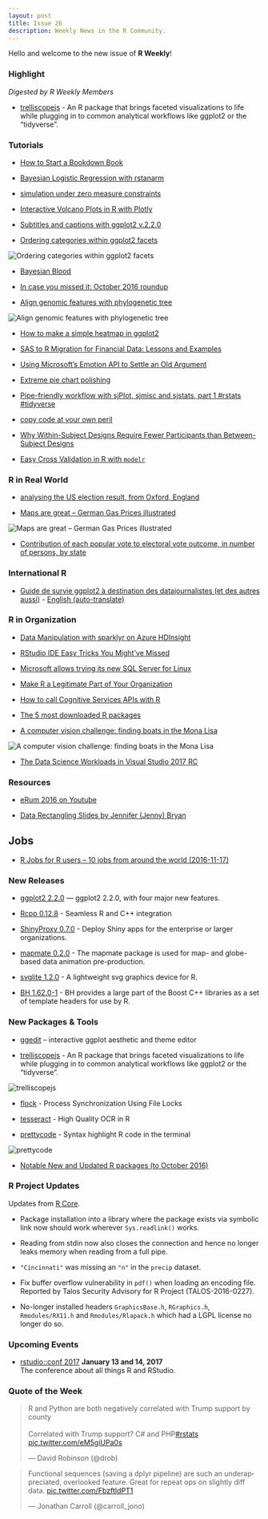 ```yaml
---
layout: post
title: Issue 26
description: Weekly News in the R Community.
---
```


Hello and welcome to the new issue of **R Weekly**!

### Highlight

*Digested by R Weekly Members*

+ [trelliscopejs](http://ryanhafen.com/blog/trelliscopejs) - An R package that brings faceted visualizations to life while plugging in to common analytical workflows like ggplot2 or the “tidyverse”.


### Tutorials

+ [How to Start a Bookdown Book](http://seankross.com/2016/11/17/How-to-Start-a-Bookdown-Book.html)

+ [Bayesian Logistic Regression with rstanarm](https://www.kaggle.com/avehtari/d/uciml/pima-indians-diabetes-database/bayesian-logistic-regression-with-rstanarm/notebook)

+ [simulation under zero measure constraints](https://xianblog.wordpress.com/2016/11/17/simulation-under-zero-measure-constraints/)

+ [Interactive Volcano Plots in R with Plotly](http://moderndata.plot.ly/interactive-volcano-plots-r-plotly/)

+ [Subtitles and captions with ggplot2 v.2.2.0](http://bayesball.blogspot.com/2016/11/sub-titles-and-captions-with-ggplot2.html)

+ [Ordering categories within ggplot2 facets](http://drsimonj.svbtle.com/ordering-categories-within-ggplot2-facets)

![Ordering categories within ggplot2 facets](https://svbtleusercontent.com/dmstymim0k0u9g_retina.png)

+ [Bayesian Blood](https://fronkonstin.com/2016/11/17/bayesian-blood/)

+ [In case you missed it: October 2016 roundup](http://blog.revolutionanalytics.com/2016/11/in-case-you-missed-it-october-2016-roundup.html)

+ [Align genomic features with phylogenetic tree](https://guangchuangyu.github.io/2016/11/align-genomic-features-with-phylogenetic-tree)

![Align genomic features with phylogenetic tree](https://guangchuangyu.github.io/blog_images/Bioconductor/ggtree/ggtree_ggbio/ggtree_ggbio.png)

+ [How to make a simple heatmap in ggplot2](http://sharpsightlabs.com/blog/2016/11/15/heatmap-ggplot2-simple/)

+ [SAS to R Migration for Financial Data: Lessons and Examples](http://blog.revolutionanalytics.com/2016/11/sas-to-r-migration.html)

+ [Using Microsoft’s Emotion API to Settle an Old Argument](https://ntguardian.wordpress.com/2016/11/14/using-microsofts-emotion-api-r-self-portrait/)

+ [Extreme pie chart polishing](http://ellisp.github.io/blog/2016/11/15/piecharts)

+ [Pipe-friendly workflow with sjPlot, sjmisc and sjstats, part 1 #rstats #tidyverse](https://strengejacke.wordpress.com/2016/11/14/pipe-friendly-workflow-with-sjplot-sjmisc-and-sjstats-part-1-rstats-tidyverse/)

+ [copy code at your own peril](https://xianblog.wordpress.com/2016/11/14/31939/)

+ [Why Within-Subject Designs Require Fewer Participants than Between-Subject Designs](http://daniellakens.blogspot.com/2016/11/why-within-subject-designs-require-less.html)

+ [Easy Cross Validation in R with `modelr`](http://jacobsimmering.com/2016/11/11/CrossValidationInR/)


### R in Real World


+ [analysing the US election result, from Oxford, England](https://xianblog.wordpress.com/2016/11/14/analysing-the-us-election-result-from-oxford-england/)

+ [Maps are great – German Gas Prices illustrated](http://flovv.github.com/Gas_price-Mapping/)

![Maps are great – German Gas Prices illustrated](https://flovv.github.io/figures/post13/unnamed-chunk-2-1.png)

+ [Contribution of each popular vote to electoral vote outcome, in number of persons, by state](https://www.reddit.com/r/dataisbeautiful/comments/5decpz/contribution_of_each_popular_vote_to_electoral/?sort=old)


### International R

+ [Guide de survie ggplot2 à destination des datajournalistes (et des autres aussi)](http://www.thinkr.fr/guide-survie-ggplot2-datajournalistes/) - [English (auto-translate)](https://translate.google.com/translate?hl=en&sl=fr&u=http://www.thinkr.fr/guide-survie-ggplot2-datajournalistes/) 


### R in Organization

+ [Data Manipulation with sparklyr on Azure HDInsight](http://blog.revolutionanalytics.com/2016/11/data-manipulation-with-sparklyr-on-azure-hdinsight.html)

+ [RStudio IDE Easy Tricks You Might’ve Missed](https://www.rstudio.com/rviews/2016/11/11/easy-tricks-you-mightve-missed/)

+ [Microsoft allows trying its new SQL Server for Linux](http://industrialengineertools.blogspot.com/2016/11/microsoft-allows-trying-its-new-sql.html)

+ [Make R a Legitimate Part of Your Organization](https://www.rstudio.com/rviews/2016/11/16/make-r-a-legitimate-part-of-your-organization/)

+ [How to call Cognitive Services APIs with R](http://blog.revolutionanalytics.com/2016/11/how-to-call-cognitive-services-apis-with-r.html)

+ [The 5 most downloaded R packages](http://www.datacamp.com/community/blog/the-5-most-downloaded-r-packages)

+ [A computer vision challenge: finding boats in the Mona Lisa](http://blog.revolutionanalytics.com/2016/11/deep-learning-mona-lisa.html)

![A computer vision challenge: finding boats in the Mona Lisa](https://revolution-computing.typepad.com/.a/6a010534b1db25970b01b8d2384261970c-800wi)

+ [The Data Science Workloads in Visual Studio 2017 RC](https://blogs.msdn.microsoft.com/visualstudio/2016/11/18/data-science-workloads-in-visual-studio-2017-rc/)

### Resources

+ [eRum 2016 on Youtube](https://www.youtube.com/playlist?list=PLCsJUtCRSFbejqCqAURNVOFFpoDCMeuO5)

+ [Data Rectangling Slides by Jennifer (Jenny) Bryan](https://speakerdeck.com/jennybc/data-rectangling)

## Jobs

+ [R Jobs for R users – 10 jobs from around the world (2016-11-17)](https://www.r-users.com/jobs/part-time-statistician-data-scientist/)

### New Releases

+ [ggplot2 2.2.0](https://blog.rstudio.org/2016/11/14/ggplot2-2-2-0/) — ggplot2 2.2.0, with four major new features. 

+ [Rcpp 0.12.8](http://dirk.eddelbuettel.com/blog/2016/11/18/#rcpp_0.12.8) - Seamless R and C++ integration

+ [ShinyProxy 0.7.0](https://www.openanalytics.eu/blog/shinyproxy-070) - Deploy Shiny apps for the enterprise or larger organizations.

+ [mapmate 0.2.0](https://blog.snap.uaf.edu/2016/11/15/mapmate-0-2-0/) - The mapmate package is used for map- and globe-based data animation pre-production.

+ [svglite 1.2.0](https://blog.rstudio.org/2016/11/14/svglite-1-2-0/) - A lightweight svg graphics device for R.

+ [BH 1.62.0-1](http://dirk.eddelbuettel.com/blog/2016/11/19#bh_1.62.0-1) -  BH provides a large part of the Boost C++ libraries as a set of template headers for use by R.

### New Packages & Tools

+ [ggedit](http://www.r-statistics.com/2016/11/ggedit-interactive-ggplot-aesthetic-and-theme-editor/) – interactive ggplot aesthetic and theme editor

+ [trelliscopejs](http://ryanhafen.com/blog/trelliscopejs) - An R package that brings faceted visualizations to life while plugging in to common analytical workflows like ggplot2 or the “tidyverse”.

![trelliscopejs](https://cdn.rawgit.com/rweekly/image/master/2016-11-21/trelliscopejs-small.png)

+ [flock](http://www.quintuitive.com/2016/11/13/flock-package-cran/) - Process Synchronization Using File Locks

+ [tesseract](http://ropensci.org/blog/blog/2016/11/16/tesseract) - High Quality OCR in R

+ [prettycode](https://github.com/gaborcsardi/prettycode) - Syntax highlight R code in the terminal

![prettycode](https://cdn.rawgit.com/gaborcsardi/prettycode/cd645e0cefeb78e352b113fd79cf6dcac7a9d05e/inst/screenshot.png)

+ [Notable New and Updated R packages (to October 2016)](http://blog.revolutionanalytics.com/2016/11/spotlights-october-2016.html)

### R Project Updates

Updates from [R Core](http://developer.r-project.org/blosxom.cgi/R-devel/NEWS).

+ Package installation into a library where the package exists via symbolic link now should work wherever `Sys.readlink()` works.

+ Reading from stdin now also closes the connection and hence no longer leaks memory when reading from a full pipe.

+ `"Cincinnati"` was missing an `"n"` in the `precip` dataset.

+ Fix buffer overflow vulnerability in `pdf()` when loading an encoding file. Reported by Talos Security Advisory for R Project (TALOS-2016-0227).

+ No-longer installed headers `GraphicsBase.h`, `RGraphics.h`, `Rmodules/RX11.h` and `Rmodules/Rlapack.h` which had a LGPL license no longer do so.

### Upcoming Events

+ [rstudio::conf 2017](https://www.rstudio.com/conference/)  **January 13 and 14, 2017** <br>
The conference about all things R and RStudio.<br /> 


### Quote of the Week

<blockquote class="twitter-tweet" data-lang="en"><p lang="en" dir="ltr">R and Python are both negatively correlated with Trump support by county<br><br>Correlated with Trump support? C# and PHP<a href="https://twitter.com/hashtag/rstats?src=hash">#rstats</a> <a href="https://t.co/eM5giUPa0s">pic.twitter.com/eM5giUPa0s</a></p>&mdash; David Robinson (@drob) <a href="https://twitter.com/drob/status/799311266741415937"></a></blockquote>

<blockquote class="twitter-tweet" data-lang="en"><p lang="en" dir="ltr">Functional sequences (saving a dplyr pipeline) are such an underappreciated, overlooked feature. Great for repeat ops on slightly diff data. <a href="https://t.co/FbzftIdPT1">pic.twitter.com/FbzftIdPT1</a></p>&mdash; Jonathan Carroll (@carroll_jono) <a href="https://twitter.com/carroll_jono/status/798653613283250177"></a></blockquote>
